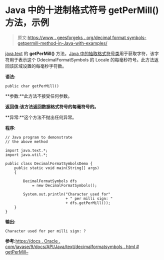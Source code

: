 # Java 中的十进制格式符号 getPerMill()方法，示例

> 原文:[https://www . geesforgeks . org/decimal format symbols-getpermill-method-in-Java-with-examples/](https://www.geeksforgeeks.org/decimalformatsymbols-getpermill-method-in-java-with-examples/)

[java.text](https://www.geeksforgeeks.org/tag/java-text-package/) 的 **getPerMill()** 方法。[Java 中的抽取格式符号类](https://www.geeksforgeeks.org/tag/java-decimalformatsymbols/)用于获取字符，该字符用于表示这个 DdecimalFormatSymbols 的 Locale 的每毫秒符号。此方法返回该区域设置的每毫秒字符数。

**语法:**

```
public char getPerMill()

```

**参数:**此方法不接受任何参数。

**返回值:**该方法返回数据格式符号的每毫符号的**。**

**异常:**这个方法不抛出任何异常。

**程序:**

```
// Java program to demonstrate
// the above method

import java.text.*;
import java.util.*;

public class DecimalFormatSymbolsDemo {
    public static void main(String[] args)
    {

        DecimalFormatSymbols dfs
            = new DecimalFormatSymbols();

        System.out.println("Character used for"
                           + " per milli sign: "
                           + dfs.getPerMill());
    }
}
```

**输出:**

```
Character used for per milli sign: ?

```

**参考:**[https://docs . Oracle . com/javase/9/docs/API/Java/text/decimalformatsymbols . html # getPerMill–](https://docs.oracle.com/javase/9/docs/api/java/text/DecimalFormatSymbols.html#getPerMill--)